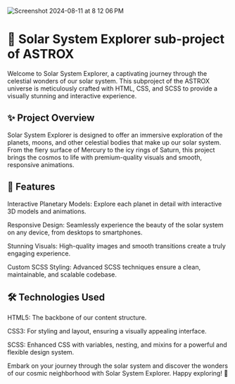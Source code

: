


![Screenshot 2024-08-11 at 8 12 06 PM](https://github.com/user-attachments/assets/adb7f796-71ab-414e-b0c7-42aef29f0484)











<h1>🌌 Solar System Explorer sub-project of ASTROX</h1>
  
Welcome to Solar System Explorer, a captivating journey through the celestial wonders of our solar system. This subproject of the ASTROX universe is meticulously crafted with HTML, CSS, and SCSS to provide a visually stunning and interactive experience.

✨ Project Overview
-------------------
Solar System Explorer is designed to offer an immersive exploration of the planets, moons, and other celestial bodies that make up our solar system. From the fiery surface of Mercury to the icy rings of Saturn, this project brings the cosmos to life with premium-quality visuals and smooth, responsive animations.

🚀 Features
-----------
Interactive Planetary Models: Explore each planet in detail with interactive 3D models and animations.

Responsive Design: Seamlessly experience the beauty of the solar system on any device, from desktops to smartphones.

Stunning Visuals: High-quality images and smooth transitions create a truly engaging experience.

Custom SCSS Styling: Advanced SCSS techniques ensure a clean, maintainable, and scalable codebase.

🛠️ Technologies Used
---------------------

HTML5: The backbone of our content structure.

CSS3: For styling and layout, ensuring a visually appealing interface.

SCSS: Enhanced CSS with variables, nesting, and mixins for a powerful and flexible design system.


Embark on your journey through the solar system and discover the wonders of our cosmic neighborhood with Solar System Explorer. Happy exploring! 🚀



